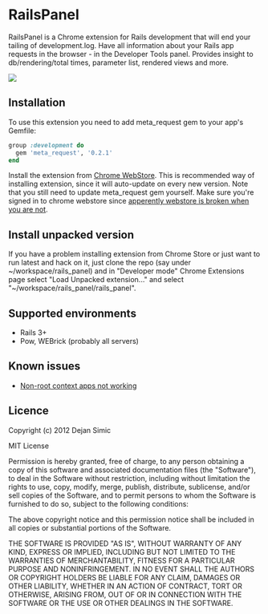RailsPanel
===========

RailsPanel is a Chrome extension for Rails development that will end your tailing of development.log. Have all information about your Rails app requests in the browser - in the Developer Tools panel. Provides insight to db/rendering/total times, parameter list, rendered views and more. 

![](https://dl.dropbox.com/u/69357609/Captured/WOvkF.png)

## Installation

To use this extension you need to add meta_request gem to your app's Gemfile:

```ruby
group :development do
  gem 'meta_request', '0.2.1'
end
```


Install the extension from [Chrome WebStore](https://chrome.google.com/webstore/detail/railspanel/gjpfobpafnhjhbajcjgccbbdofdckggg). This is recommended way of installing extension, since it will auto-update on every new version. Note that you still need to update meta_request gem yourself. Make sure you're signed in to chrome webstore since [apperently webstore is broken when you are not](https://github.com/dejan/rails_panel/issues/6#issuecomment-11776952).

## Install unpacked version

If you have a problem installing extension from Chrome Store or just want to run latest and hack on it, just clone the repo (say under ~/workspace/rails_panel) and in "Developer mode" Chrome Extensions page select "Load Unpacked extension..." and select "~/workspace/rails_panel/rails_panel". 

## Supported environments

* Rails 3+
* Pow, WEBrick (probably all servers)

## Known issues

* [Non-root context apps not working](https://github.com/dejan/rails_panel/pull/20)

## Licence

Copyright (c) 2012 Dejan Simic

MIT License

Permission is hereby granted, free of charge, to any person obtaining
a copy of this software and associated documentation files (the
"Software"), to deal in the Software without restriction, including
without limitation the rights to use, copy, modify, merge, publish,
distribute, sublicense, and/or sell copies of the Software, and to
permit persons to whom the Software is furnished to do so, subject to
the following conditions:

The above copyright notice and this permission notice shall be
included in all copies or substantial portions of the Software.

THE SOFTWARE IS PROVIDED "AS IS", WITHOUT WARRANTY OF ANY KIND,
EXPRESS OR IMPLIED, INCLUDING BUT NOT LIMITED TO THE WARRANTIES OF
MERCHANTABILITY, FITNESS FOR A PARTICULAR PURPOSE AND
NONINFRINGEMENT. IN NO EVENT SHALL THE AUTHORS OR COPYRIGHT HOLDERS BE
LIABLE FOR ANY CLAIM, DAMAGES OR OTHER LIABILITY, WHETHER IN AN ACTION
OF CONTRACT, TORT OR OTHERWISE, ARISING FROM, OUT OF OR IN CONNECTION
WITH THE SOFTWARE OR THE USE OR OTHER DEALINGS IN THE SOFTWARE.
